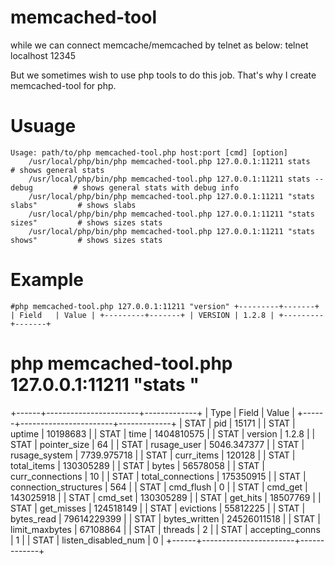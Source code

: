 memcached-tool
==============

while we can connect memcache/memcached by telnet as below:
    telnet localhost 12345

But we sometimes wish to use php tools to do this job. That's why I create memcached-tool for php.

# Usuage
    Usage: path/to/php memcached-tool.php host:port [cmd] [option]
        /usr/local/php/bin/php memcached-tool.php 127.0.0.1:11211 stats                 # shows general stats
        /usr/local/php/bin/php memcached-tool.php 127.0.0.1:11211 stats --debug         # shows general stats with debug info
        /usr/local/php/bin/php memcached-tool.php 127.0.0.1:11211 "stats slabs"         # shows slabs
        /usr/local/php/bin/php memcached-tool.php 127.0.0.1:11211 "stats sizes"         # shows sizes stats
        /usr/local/php/bin/php memcached-tool.php 127.0.0.1:11211 "stats shows"         # shows sizes stats

# Example
``#php memcached-tool.php 127.0.0.1:11211 "version"
+---------+-------+
| Field   | Value |
+---------+-------+
| VERSION | 1.2.8 |
+---------+-------+``

# php memcached-tool.php 127.0.0.1:11211 "stats " 
+------+-----------------------+-------------+
| Type | Field                 | Value       |
+------+-----------------------+-------------+
| STAT | pid                   | 15171       |
| STAT | uptime                | 10198683    |
| STAT | time                  | 1404810575  |
| STAT | version               | 1.2.8       |
| STAT | pointer_size          | 64          |
| STAT | rusage_user           | 5046.347377 |
| STAT | rusage_system         | 7739.975718 |
| STAT | curr_items            | 120128      |
| STAT | total_items           | 130305289   |
| STAT | bytes                 | 56578058    |
| STAT | curr_connections      | 10          |
| STAT | total_connections     | 175350915   |
| STAT | connection_structures | 564         |
| STAT | cmd_flush             | 0           |
| STAT | cmd_get               | 143025918   |
| STAT | cmd_set               | 130305289   |
| STAT | get_hits              | 18507769    |
| STAT | get_misses            | 124518149   |
| STAT | evictions             | 55812225    |
| STAT | bytes_read            | 79614229399 |
| STAT | bytes_written         | 24526011518 |
| STAT | limit_maxbytes        | 67108864    |
| STAT | threads               | 2           |
| STAT | accepting_conns       | 1           |
| STAT | listen_disabled_num   | 0           |
+------+-----------------------+-------------+
